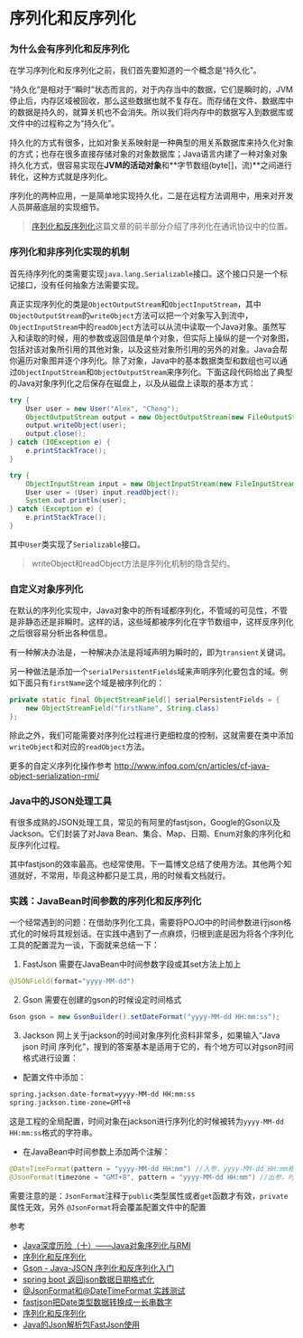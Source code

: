 # 序列化和反序列化


### 为什么会有序列化和反序列化
在学习序列化和反序列化之前，我们首先要知道的一个概念是“持久化”。

“持久化”是相对于“瞬时”状态而言的，对于内存当中的数据，它们是瞬时的，JVM停止后，内存区域被回收，那么这些数据也就不复存在。而存储在文件、数据库中的数据是持久的，就算关机也不会消失。所以我们将内存中的数据写入到数据库或文件中的过程称之为“持久化”。

持久化的方式有很多，比如对象关系映射是一种典型的用关系数据库来持久化对象的方式；也存在很多直接存储对象的对象数据库；Java语言内建了一种对象对象持久化方式，很容易实现在**JVM的活动对象**和**字节数组(byte[]，流)**之间进行转化，这种方式就是序列化。

序列化的两种应用，一是简单地实现持久化，二是在远程方法调用中，用来对开发人员屏蔽底层的实现细节。

> [序列化和反序列化](https://kb.cnblogs.com/page/515982/)这篇文章的前半部分介绍了序列化在通讯协议中的位置。

### 序列化和非序列化实现的机制
首先待序列化的类需要实现`java.lang.Serializable`接口。这个接口只是一个标记接口，没有任何抽象方法需要实现。

真正实现序列化的类是`ObjectOutputStream`和`ObjectInputStream`，其中`ObjectOutputStream`的`writeObject`方法可以把一个对象写入到流中，`ObjectInputStream`中的`readObject`方法可以从流中读取一个Java对象。虽然写入和读取的时候，用的参数或返回值是单个对象，但实际上操纵的是一个对象图，包括对该对象所引用的其他对象，以及这些对象所引用的另外的对象。Java会帮你遍历对象图并逐个序列化。除了对象，Java中的基本数据类型和数组也可以通过`ObjectInputStream`和`ObjectOutputStream`来序列化。下面这段代码给出了典型的Java对象序列化之后保存在磁盘上，以及从磁盘上读取的基本方式：
```java
try {
    User user = new User("Alex", "Cheng");
    ObjectOutputStream output = new ObjectOutputStream(new FileOutputStream("user.bin"));
    output.writeObject(user);
    output.close();
} catch (IOException e) {
    e.printStackTrace();
}

try {
    ObjectInputStream input = new ObjectInputStream(new FileInputStream("user.bin"));
    User user = (User) input.readObject();
    System.out.println(user);
} catch (Exception e) {
    e.printStackTrace();
}
```
其中`User`类实现了`Serializable`接口。

> writeObject和readObject方法是序列化机制的隐含契约。


### 自定义对象序列化
在默认的序列化实现中，Java对象中的所有域都序列化，不管域的可见性，不管是非静态还是非瞬时。这样的话，这些域都被序列化在字节数组中，这样反序列化之后很容易分析出各种信息。

有一种解决办法是，一种解决办法是将域声明为瞬时的，即为`transient`关键词。

另一种做法是添加一个`serialPersistentFields`域来声明序列化要包含的域。例如下面只有`firstName`这个域是被序列化的：
```java
private static final ObjectStreamField[] serialPersistentFields = {
    new ObjectStreamField("firstName", String.class)
};
```

除此之外，我们可能需要对序列化过程进行更细粒度的控制，这就需要在类中添加`writeObject`和对应的`readObject`方法。


更多的自定义序列化操作参考 http://www.infoq.com/cn/articles/cf-java-object-serialization-rmi/

### Java中的JSON处理工具
有很多成熟的JSON处理工具，常见的有阿里的fastjson，Google的Gson以及Jackson。它们封装了对Java Bean、集合、Map、日期、Enum对象的序列化和反序列化过程。

其中fastjson的效率最高。也经常使用。下一篇博文总结了使用方法。其他两个知道就好，不常用，毕竟这种都只是工具，用的时候看文档就行。



### 实践：JavaBean时间参数的序列化和反序列化
一个经常遇到的问题：在借助序列化工具，需要将POJO中的时间参数进行json格式化的时候将其规划话。在实践中遇到了一点麻烦，归根到底是因为将各个序列化工具的配置混为一谈，下面就来总结一下：
1. FastJson
需要在JavaBean中时间参数字段或其set方法上加上
```java
@JSONField(format="yyyy-MM-dd")
```
2. Gson
需要在创建的gson的时候设定时间格式
```java
Gson gson = new GsonBuilder().setDateFormat("yyyy-MM-dd HH:mm:ss");
```
3. Jackson
网上关于jackson的时间对象序列化资料非常多，如果输入“Java json 时间 序列化”，搜到的答案基本是适用于它的，有个地方可以对gson时间格式进行设置：
 * 配置文件中添加：
 ```xml
spring.jackson.date-format=yyyy-MM-dd HH:mm:ss
spring.jackson.time-zone=GMT+8
```
这是工程的全局配置，时间对象在jackson进行序列化的时候被转为`yyyy-MM-dd HH:mm:ss`格式的字符串。
 - 在JavaBean中时间参数上添加两个注解：
```java
@DateTimeFormat(pattern = "yyyy-MM-dd HH:mm") //入参，yyyy-MM-dd HH:mm格式的字符串将转为时间类型参数
@JsonFormat(timezone = "GMT+8", pattern = "yyyy-MM-dd HH:mm") //出参，时间参数序列化时候将格式化为yyyy-MM-dd HH:mm形式
```
需要注意的是：`JsonFormat`注释于`public`类型属性或者`get`函数才有效，`private`属性无效，另外 `@JsonFormat`将会覆盖配置文件中的配置






参考
* [Java深度历险（十）——Java对象序列化与RMI](http://www.infoq.com/cn/articles/cf-java-object-serialization-rmi/)
* [序列化和反序列化](https://kb.cnblogs.com/page/515982/)
* [Gson - Java-JSON 序列化和反序列化入门](https://www.jianshu.com/p/a03bc97875b8)
* [spring boot 返回json数据日期格式化](https://www.jianshu.com/p/7084f081b871)
* [@JsonFormat和@DateTimeFormat 实践测试](http://blog.csdn.net/silyvin/article/details/71450270)
* [fastjson把Date类型数据转换成一长串数字](http://blog.csdn.net/qq_25428769/article/details/52817389)
* [序列化和反序列化](https://kb.cnblogs.com/page/515982/)
* [Java的Json解析包FastJson使用](https://www.cnblogs.com/wgale025/p/5875430.html)
